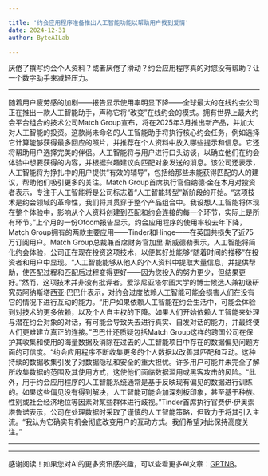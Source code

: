 ```yaml
---

title: '约会应用程序准备推出人工智能功能以帮助用户找到爱情'
date: 2024-12-31
author: ByteAILab

---
```


厌倦了撰写约会个人资料？或者厌倦了滑动？约会应用程序真的对您没有帮助？让一个数字助手来减轻压力。

---
随着用户疲劳感的加剧——报告显示使用率明显下降——全球最大的在线约会公司正在推出一款人工智能助手，声称它将“改变”在线约会的模式。拥有世界上最大约会平台组合的技术公司Match Group宣布，将在2025年3月推出新产品，并加大对人工智能的投资。这款尚未命名的人工智能助手将执行核心约会任务，例如选择它计算能够获得最多回应的照片，并推荐在个人资料中放入哪些提示和信息。它还将帮助用户选择完美的伴侣。人工智能将与用户进行口头访谈，以确立他们在约会体验中想要获得的内容，并根据兴趣建议向匹配对象发送的消息。该公司还表示，人工智能将为挣扎中的用户提供“有效的辅导”，包括给那些未能获得匹配的人的建议，帮助他们吸引更多的关注。Match Group首席执行官伯纳德·金在本月对投资者表示，专注于人工智能将是公司标志着“人工智能转型”新阶段的开始。“这项技术是约会领域的革命性，我们将其贯穿于整个产品组合中。我设想人工智能将体现在整个体验中，影响从个人资料创建到匹配和约会连接的每一个环节，实际上是所有环节。”上个月的一份Ofcom报告显示，约会应用程序的使用率较去年下降，Match Group拥有的两款主要应用——Tinder和Hinge——在英国共损失了近75万订阅用户。Match Group总裁兼首席财务官加里·斯威德勒表示，人工智能将简化约会体验，公司正在现在投资这项技术，以便其好处能够“随着时间的推移”在投资者和用户中显现。“人工智能能够从他人的个人资料中提取大量信息，并提供帮助，使匹配过程和匹配后过程变得更好——因为您投入的努力更少，但结果更好。”然而，这项技术并非没有批评者。爱沙尼亚塔尔图大学的博士候选人兼初级研究员阿纳斯塔西亚·巴巴什表示，对约会过度依赖人工智能可能会损害人们在没有它的情况下进行互动的能力。“用户如果依赖人工智能在约会生活中，可能会体验到对技术的更多依赖，以及个人自主权的下降。如果人们开始依赖人工智能来处理与潜在约会对象的对话，有可能会导致失去进行真实、自发对话的能力，并最终使人们更难建立真正的连接。”巴巴什还质疑包括Match Group这样的跨国公司在保护其收集和使用的海量数据及消除在过去的人工智能项目中存在的数据偏见问题方面的可信度。“约会应用程序不断收集更多的个人数据以改善其匹配和互动。这种持续的数据收集引发了对数据隐私和安全的重大担忧。许多用户可能并未完全了解所收集数据的范围及其使用方式，这使他们面临数据滥用或黑客攻击的风险。“此外，用于约会应用程序的人工智能系统通常是基于反映现有偏见的数据进行训练的。如果这些偏见没有得到解决，人工智能可能会加深刻板印象，甚至基于种族、性别或社会经济地位等因素对某些群体进行歧视。”Tinder首席执行官费伊·伊奥索塔鲁诺表示，公司在处理数据时采取了谨慎的人工智能策略，但致力于将其引入主流。“我认为它确实有机会彻底改变用户的互动方式。我们希望对此保持高度关注。”

---
---
感谢阅读！如果您对AI的更多资讯感兴趣，可以查看更多AI文章：[GPTNB](https://gptnb.com)。